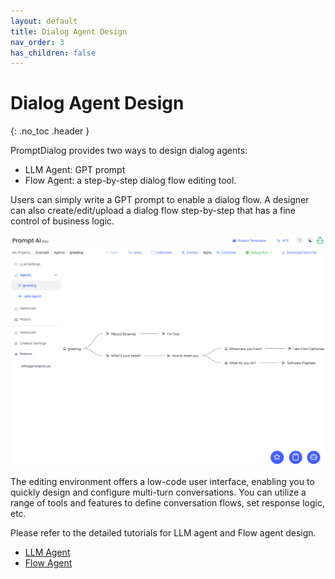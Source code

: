 ```yaml
---
layout: default
title: Dialog Agent Design
nav_order: 3
has_children: false
---
```

# Dialog Agent Design
{: .no_toc .header }

PromptDialog provides two ways to design dialog agents: 

- LLM Agent: GPT prompt 
- Flow Agent: a step-by-step dialog flow editing tool. 

Users can simply write a GPT prompt to enable a dialog flow.  A designer can also create/edit/upload a dialog flow step-by-step that has a fine control of business logic. 

![flow-agent](flow-agent.png)

The editing environment offers a low-code user interface, enabling you to quickly design and configure multi-turn conversations. You can utilize a range of tools and features to define conversation flows, set response logic, etc. 

<!-- Upon the completion of editing, PromptDialog allows you to deploy the model to run in your own environment. This provides you with greater flexibility and control, enabling customization and integration of the chatbot with your existing systems. You can run the model in a local environment, achieving faster response times and maintaining data privacy. -->

Please refer to the detailed tutorials for LLM agent and Flow agent design.
- [LLM Agent](/docs/tutorial/llm_agent/)
- [Flow Agent](/docs/tutorial/flow_agent/)
